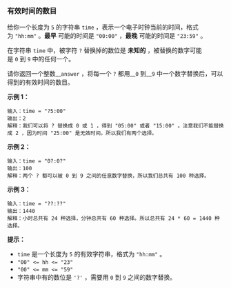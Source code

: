 ### 有效时间的数目 ###
给你一个长度为 `5` 的字符串 `time` ，表示一个电子时钟当前的时间，格式为 `"hh:mm"` 。**最早** 可能的时间是 `"00:00"` ，**最晚** 可能的时间是 `"23:59"` 。

在字符串 `time` 中，被字符 `?` 替换掉的数位是 **未知的** ，被替换的数字可能是 `0` 到 `9` 中的任何一个。

请你返回一个整数__`answer` ，将每一个 `?` 都用__`0` 到__`9` 中一个数字替换后，可以得到的有效时间的数目。



**示例 1：**

```
输入：time = "?5:00"
输出：2
解释：我们可以将 ? 替换成 0 或 1 ，得到 "05:00" 或者 "15:00" 。注意我们不能替换成 2 ，因为时间 "25:00" 是无效时间。所以我们有两个选择。
```

**示例 2：**

```
输入：time = "0?:0?"
输出：100
解释：两个 ? 都可以被 0 到 9 之间的任意数字替换，所以我们总共有 100 种选择。
```

**示例 3：**

```
输入：time = "??:??"
输出：1440
解释：小时总共有 24 种选择，分钟总共有 60 种选择。所以总共有 24 * 60 = 1440 种选择。
```



**提示：**

* `time` 是一个长度为 `5` 的有效字符串，格式为 `"hh:mm"` 。
* `"00" <= hh <= "23"`
* `"00" <= mm <= "59"`
* 字符串中有的数位是 `'?'` ，需要用 `0` 到 `9` 之间的数字替换。

